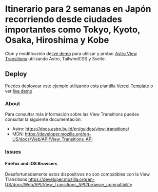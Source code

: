 # Itinerario para 2 semanas en Japón recorriendo desde ciudades importantes como Tokyo, Kyoto, Osaka, Hiroshima y Kobe
Clon y modificación de[live demo](https://spotify-astro-transitions.vercel.app/) para utilizar y probar [Astro View Transitions](https://docs.astro.build/en/guides/view-transitions/) utilizando Astro, TailwindCSS y Svelte.

## Deploy
Puedes deployear este ejemplo utilizando esta plantilla [Vercel Template](https://vercel.com/templates/astro/view-transitions) o ver [live demo](https://japan-2weeks.vercel.app/)

### About

Para consultar más información sobre las View Transitions puedes consultar la siguiente documentación:

- Astro: https://docs.astro.build/en/guides/view-transitions/
- MDN: https://developer.mozilla.org/en-US/docs/Web/API/View_Transitions_API

### Issues
#### Firefox and iOS Browsers
Desafortunadamente estos dispositivos no son compatibles con la View Transitions
https://developer.mozilla.org/en-US/docs/Web/API/View_Transitions_API#browser_compatibility
